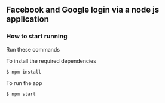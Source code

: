 ## Facebook and Google login via a node js application

### How to start running
Run these commands

To install the required dependencies

	$ npm install

To run the app

	$ npm start

